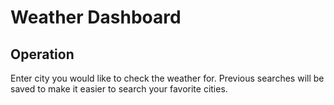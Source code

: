 # Weather Dashboard

## Operation 

Enter city you would like to check the weather for. Previous searches will be saved
to make it easier to search your favorite cities.

